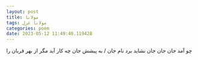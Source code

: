 ```yaml
---
layout: post
title: مولانا
tags: مولانا غزل
categories: poem
date: 2023-05-12 11:49:40.119428
---
```


چو آمد جان جان جان نشاید برد نام جان / به پیشش جان چه کار آید مگر از بهر قربان را